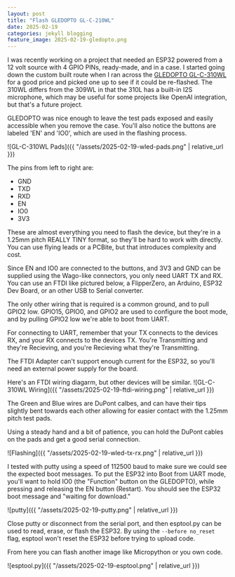 ```yaml
---
layout: post
title: "Flash GLEDOPTO GL-C-210WL"
date: 2025-02-19
categories: jekyll blogging
feature_image: 2025-02-19-gledopto.png
---
```


I was recently working on a project that needed an ESP32 powered from a 12 volt source with 4 GPIO PINs, ready-made, and in a case. I started going down the custom built route when I ran across the [GLEDOPTO GL-C-310WL](https://www.gledopto.com/h-col-443.html) for a good price and picked one up to see if it could be re-flashed.  The 310WL differs from the 309WL in that the 310L has a built-in I2S microphone, which may be useful for some projects like OpenAI integration, but that's a future project. 

GLEDOPTO was nice enough to leave the test pads exposed and easily accessible when you remove the case. You'll also notice the buttons are labeled 'EN' and 'IO0', which are used in the flashing process. 

![GL-C-310WL Pads]({{ "/assets/2025-02-19-wled-pads.png" | relative_url }})

The pins from left to right are:

* GND
* TXD
* RXD
* EN
* IO0
* 3V3

These are almost everything you need to flash the device, but they're in a 1.25mm pitch REALLY TINY format, so they'll be hard to work with directly. You can use flying leads or a PCBite, but that introduces complexity and cost. 

Since EN and IO0 are connected to the buttons, and 3V3 and GND can be supplied using the Wago-like connectors, you only need UART TX and RX.  You can use an FTDI like pictured below, a FlipperZero, an Arduino, ESP32  Dev Board, or an other USB to Serial converter.

The only other wiring that is required is a common ground, and to pull GPIO2 low. GPIO15, GPIO0, and GPIO2 are used to configure the boot mode, and by pulling GPIO2 low we're able to boot from UART.

For connecting to UART, remember that your TX connects to the devices RX, and your RX connects to the devices TX. You're Transmitting and they're Recieving, and you're Recieving what they're Transmitting.

The FTDI Adapter can't support enough current for the ESP32, so you'll need an external power supply for the board. 

Here's an FTDI wiring diagarm, but other devices will be similar.
![GL-C-310WL Wiring]({{ "/assets/2025-02-19-ftdi-wiring.png" | relative_url }})

The Green and Blue wires are DuPont calbes, and can have their tips slightly bent towards each other allowing for easier contact with the 1.25mm pitch test pads. 

Using a steady hand and a bit of patience, you can hold the DuPont cables on the pads and get a good serial connection.

![Flashing]({{ "/assets/2025-02-19-wled-tx-rx.png" | relative_url }})

I tested with putty using a speed of 112500 baud to make sure we could see the expected boot messages. To put the ESP32 into Boot from UART mode, you'll want to hold IO0 (the "Function" button on the GLEDOPTO), while pressing and releasing the EN button (Restart). You should see the ESP32 boot message and "waiting for download."

![putty]({{ "/assets/2025-02-19-putty.png" | relative_url }})

Close putty or disconnect from the serial port, and then esptool.py can be used to read, erase, or flash the ESP32.  By using the `--before no_reset` flag, esptool won't reset the ESP32 before trying to upload code. 

From here you can flash another image like Micropython or you own code. 

![esptool.py]({{ "/assets/2025-02-19-esptool.png" | relative_url }})

